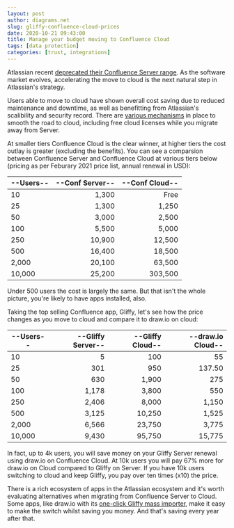 ```yaml
---
layout: post
author: diagrams.net
slug: gliffy-confluence-cloud-prices
date: 2020-10-21 09:43:00
title: Manage your budget moving to Confluence Cloud
tags: [data protection]
categories: [trust, integrations]
---
```


Atlassian recent [deprecated their Confluence Server range](https://www.atlassian.com/blog/announcements/journey-to-cloud). As the software market evolves, accelerating the move to cloud is the next natural step in Atlassian's strategy.

Users able to move to cloud have shown overall cost saving due to reduced maintenance and downtime, as well as benefitting from Atlassian's scalibility and security record. There are [various mechanisms](http://www.atlassian.com/migration/cloud) in place to smooth the road to cloud, including free cloud licenses while you migrate away from Server.

At smaller tiers Confluence Cloud is the clear winner, at higher tiers the cost outlay is greater (excluding the benefits). You can see a comparsion between Confluence Server and Confluence Cloud at various tiers below (pricing as per Feburary 2021 price list, annual renewal in USD):

| --Users--        | --Conf Server--  | --Conf Cloud-- |
|----|---:|---:|
| 10           | 1,300        | Free       |
| 25           | 1,300        | 1,250      |
| 50           | 3,000        | 2,500      |
| 100          | 5,500        | 5,000      |
| 250          | 10,900       | 12,500     |
| 500          | 16,400       | 18,500     |
| 2,000        | 20,100       | 63,500     |
| 10,000       | 25,200       | 303,500    |  
  
Under 500 users the cost is largely the same. But that isn't the whole picture, you're likely to have apps installed, also.

Taking the top selling Confluence app, Gliffy, let's see how the price changes as you move to cloud and compare it to draw.io on cloud:

| --Users--        | --Gliffy Server--  | --Gliffy Cloud-- | --draw.io Cloud-- |
|----|---:|---:|---:|
| 10           | 5              | 100          | 55            |
| 25           | 301            | 950          | 137.50        |
| 50           | 630            | 1,900        | 275           |
| 100          | 1,178          | 3,800        | 550           |
| 250          | 2,406          | 8,000        | 1,150         |
| 500          | 3,125          | 10,250       | 1,525         |
| 2,000        | 6,566          | 23,750       | 3,775         |
| 10,000       | 9,430          | 95,750       | 15,775        |

In fact, up to 4k users, you will save money on your Gliffy Server renewal using draw.io on Confluence Cloud. At 10k users you will pay 67% more for draw.io on Cloud compared to Gliffy on Server. If you have 10k users switching to cloud and keep Gliffy, you pay over ten times (x10) the price.

There is a rich ecosystem of apps in the Atlassian ecosystem and it's worth evaluating alternatives when migrating from Confluence Server to Cloud. Some apps, like draw.io with its [one-click Gliffy mass importer](https://desk.draw.io/support/solutions/articles/16000064013-mass-import-gliffy-diagrams-to-draw-io-in-confluence-server), make it easy to make the switch whilst saving you money. And that's saving every year after that.